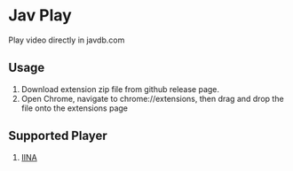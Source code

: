 # Jav Play
Play video directly in javdb.com

## Usage
1. Download extension zip file from github release page.
2. Open Chrome, navigate to chrome://extensions, then drag and drop the file onto the extensions page

## Supported Player
1. [IINA](https://iina.io/)